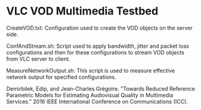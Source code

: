 # VLC VOD Multimedia Testbed

CreateVOD.txt: Configuration used to create the VOD objects on the server side.

ConfAndStream.sh: Script used to apply bandwidth, jitter and packet loss configurations and then for these configurations to stream VOD objects from VLC server to client. 

MeasureNetworkOutput.sh: This script is used to measure effective network output for specified configurations.

Demirbilek, Edip, and Jean-Charles Grégoire. "Towards Reduced Reference Parametric Models for Estimating Audiovisual Quality in Multimedia Services."  2016 IEEE International Conference on Communications (ICC). 
